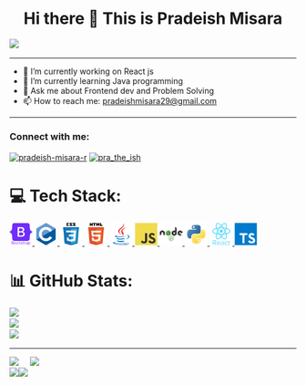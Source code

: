 
<h1 align="center"> Hi there 👋 This is Pradeish Misara </h1>

![](https://komarev.com/ghpvc/?username=pradeish29&style=flat&base=537&color=brightgreen)

---
- 🔭 I’m currently working on React js
- 🌱 I’m currently learning Java programming
- 💬 Ask me about Frontend dev and Problem Solving
- 📫 How to reach me: pradeishmisara29@gmail.com
 <!--
- 
- ⚡ Fun fact: ...
👯 I’m looking to collaborate on ...
- 🤔 I’m looking for help with ... 
-->
---
<h3 align="left">Connect with me:</h3>
<p align="left">
<a href="https://linkedin.com/in/pradeish-misara-r" target="blank"><img align="center" src="https://raw.githubusercontent.com/rahuldkjain/github-profile-readme-generator/master/src/images/icons/Social/linked-in-alt.svg" alt="pradeish-misara-r" height="30" width="40" /></a>
<a href="https://instagram.com/pra_the_ish" target="blank"><img align="center" src="https://raw.githubusercontent.com/rahuldkjain/github-profile-readme-generator/master/src/images/icons/Social/instagram.svg" alt="pra_the_ish" height="30" width="40" /></a>
</p>


# 💻 Tech Stack:
<p align="left"> <a href="https://getbootstrap.com" target="_blank" rel="noreferrer"> <img src="https://raw.githubusercontent.com/devicons/devicon/master/icons/bootstrap/bootstrap-plain-wordmark.svg" alt="bootstrap" width="40" height="40"/> </a> <a href="https://www.cprogramming.com/" target="_blank" rel="noreferrer"> <img src="https://raw.githubusercontent.com/devicons/devicon/master/icons/c/c-original.svg" alt="c" width="40" height="40"/> </a> <a href="https://www.w3schools.com/css/" target="_blank" rel="noreferrer"> <img src="https://raw.githubusercontent.com/devicons/devicon/master/icons/css3/css3-original-wordmark.svg" alt="css3" width="40" height="40"/> </a> <a href="https://www.w3.org/html/" target="_blank" rel="noreferrer"> <img src="https://raw.githubusercontent.com/devicons/devicon/master/icons/html5/html5-original-wordmark.svg" alt="html5" width="40" height="40"/> </a> <a href="https://www.java.com" target="_blank" rel="noreferrer"> <img src="https://raw.githubusercontent.com/devicons/devicon/master/icons/java/java-original.svg" alt="java" width="40" height="40"/> </a> <a href="https://developer.mozilla.org/en-US/docs/Web/JavaScript" target="_blank" rel="noreferrer"> <img src="https://raw.githubusercontent.com/devicons/devicon/master/icons/javascript/javascript-original.svg" alt="javascript" width="40" height="40"/> </a> <a href="https://nodejs.org" target="_blank" rel="noreferrer"> <img src="https://raw.githubusercontent.com/devicons/devicon/master/icons/nodejs/nodejs-original-wordmark.svg" alt="nodejs" width="40" height="40"/> </a> <a href="https://www.python.org" target="_blank" rel="noreferrer"> <img src="https://raw.githubusercontent.com/devicons/devicon/master/icons/python/python-original.svg" alt="python" width="40" height="40"/> </a> <a href="https://reactjs.org/" target="_blank" rel="noreferrer"> <img src="https://raw.githubusercontent.com/devicons/devicon/master/icons/react/react-original-wordmark.svg" alt="react" width="40" height="40"/> </a> <a href="https://www.typescriptlang.org/" target="_blank" rel="noreferrer"> <img src="https://raw.githubusercontent.com/devicons/devicon/master/icons/typescript/typescript-original.svg" alt="typescript" width="40" height="40"/> </a> </p>

# 📊 GitHub Stats:
![](https://github-readme-stats.vercel.app/api?username=pradeish29&theme=gotham&hide_border=false&include_all_commits=true&count_private=false)<br/>
![](https://github-readme-streak-stats.herokuapp.com/?user=pradeish29&theme=gotham&hide_border=false)<br/>
![](https://github-readme-stats.vercel.app/api/top-langs/?username=pradeish29&theme=gotham&hide_border=false&include_all_commits=true&count_private=false&layout=compact)


---
<div class='container'>
<img style="height: auto; width: 55%;" class="img" src="https://github-readme-stats.vercel.app/api?username=pradeish29&show_icons=true&theme=blue-green" />
&nbsp;
&nbsp;
<img style="height: auto; width: 40%;" class="img" src="https://github-readme-stats.vercel.app/api/top-langs/?username=pradeish29&theme=blue-green&langs_count=8&layout=compact" /></div>
</div>

<div style="display: flex; flex-direction: row;">
 <img class="img" src="https://github-readme-stats.vercel.app/api?username=hussaino03&show_icons=true&theme=radical" />
 <img class="img" src="https://github-readme-stats.vercel.app/api/top-langs/?username=hussaino03&theme=radical&layout=compact" />
</div>

<!-- Proudly created with GPRM ( https://gprm.itsvg.in ) -->

